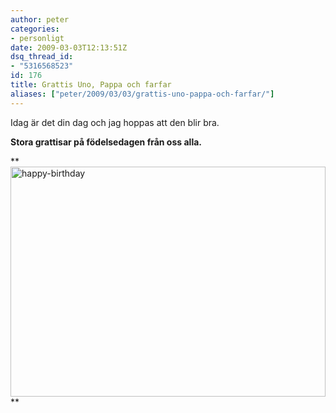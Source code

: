 ```yaml
---
author: peter
categories:
- personligt
date: 2009-03-03T12:13:51Z
dsq_thread_id:
- "5316568523"
id: 176
title: Grattis Uno, Pappa och farfar
aliases: ["peter/2009/03/03/grattis-uno-pappa-och-farfar/"]
---
```


Idag är det din dag och jag hoppas att den blir bra.

**Stora grattisar på födelsedagen från oss alla.**

**<img class="alignnone size-full wp-image-177" src="/files/2009/03/happy-birthday.jpg" alt="happy-birthday" width="504" height="368" srcset="/files/2009/03/happy-birthday.jpg 504w, /files/2009/03/happy-birthday-300x219.jpg 300w" sizes="(max-width: 504px) 100vw, 504px" />  
**
